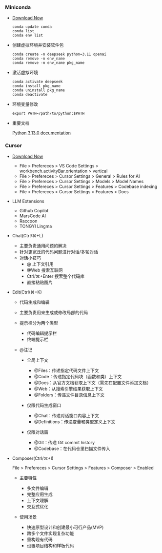 ### Miniconda

* [Download Now](https://www.anaconda.com/download/success)

  ```
  conda update conda
  conda list
  conda env list
  ```
  
* 创建虚拟环境并安装软件包
  ```
  conda create -n deepseek python=3.11 openai
  conda remove -n env_name
  conda remove -n env_name pkg_name
  ```

* 激活虚拟环境

  ```
  conda activate deepseek
  conda install pkg_name
  conda uninstall pkg_name
  conda deactivate
  ```

* 环境变量修改

  `export PATH=/path/to/python:$PATH`

* 重要文档

  [Python 3.13.0 documentation](https://docs.python.org/3.13/index.html)

### Cursor

* [Download Now](https://www.cursor.com/)
  
  * File > Prefereces > VS Code Settings > workbench.activityBar.orientation > vertical
  * File > Prefereces > Cursor Settings > General > Rules for AI
  * File > Prefereces > Cursor Settings > Models > Model Names
  * File > Prefereces > Cursor Settings > Features > Codebase indexing
  * File > Prefereces > Cursor Settings > Features > Docs

* LLM Extensions

    * Github Copilot
    * MarsCode AI
    * Raccoon
    * TONGYI Lingma

* Chat(Ctrl/⌘+L)

  * 主要负责通用问题的解决
  * 针对更宽泛的代码问题进行对话/多轮对话
  * 对话小技巧
    * @ 上下文引用
    * @Web 搜索互联网
    * Ctrl/⌘+Enter 搜索整个代码库
    * 直接粘贴图片

* Edit(Ctrl/⌘+K)

  * 代码生成和编辑
  * 主要负责用来生成或修改局部的代码
  * 提示栏分为两个类型
      * 代码编辑提示栏
      * 终端提示栏
  * @注记
    
    * 全局上下文
      * @Files：传递指定代码文件上下文
      * @Code：传递指定代码块（函数和类）上下文
      * @Docs：从官方文档获取上下文（需先在配置文件添加文档）
      * @Web：从搜索引擎结果获取上下文
      * @Folders：传递文件目录信息上下文
    
    * 仅限代码生成窗口
      * @Chat：传递对话窗口内容上下文
      * @Definitions：传递变量和类型定义上下文
    
    * 仅限对话窗
      * @Git：传递 Git commit history
      * @Codebase：在代码仓里扫描文件传入

* Composer(Ctrl/⌘+I) 

  File > Prefereces > Cursor Settings > Features > Composer > Enabled

  * 主要特性
    * 多文件编辑
    * 完整应用生成
    * 上下文理解
    * 交互式优化

  * 使用场景
    * 快速原型设计和创建最小可行产品(MVP)
    * 跨多个文件实现复杂功能
    * 重构现有代码
    * 设置项目结构和样板代码
